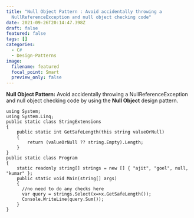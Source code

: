 ```yaml
---
title: "Null Object Pattern : Avoid accidentally throwing a
  NullReferenceException and null object checking code"
date: 2021-09-26T20:14:47.398Z
draft: false
featured: false
tags: []
categories:
  - C#
  - Design-Patterns
image:
  filename: featured
  focal_point: Smart
  preview_only: false
---
```

**Null Object Pattern:** Avoid accidentally throwing a NullReferenceException and null object checking code by using the **Null Object** design pattern.

```
using System;
using System.Linq;
public static class StringExtensions 
{ 
    public static int GetSafeLength(this string valueOrNull) 
    { 
        return (valueOrNull ?? string.Empty).Length; 
    }
}
public static class Program 
{
    static readonly string[] strings = new [] { "ajit", "goel", null, "kumar" };
    public static void Main(string[] args) 
    {
      //no need to do any checks here
      var query = strings.Select(x=>x.GetSafeLength());
      Console.WriteLine(query.Sum());
    }
}
```